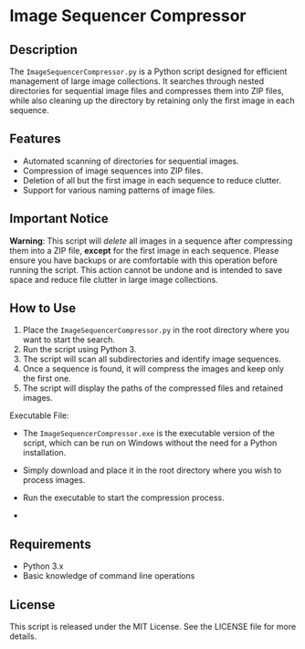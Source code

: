 # Image Sequencer Compressor

## Description
The `ImageSequencerCompressor.py` is a Python script designed for efficient management of large image collections. It searches through nested directories for sequential image files and compresses them into ZIP files, while also cleaning up the directory by retaining only the first image in each sequence.

## Features
- Automated scanning of directories for sequential images.
- Compression of image sequences into ZIP files.
- Deletion of all but the first image in each sequence to reduce clutter.
- Support for various naming patterns of image files.

## Important Notice
**Warning**: This script will *delete* all images in a sequence after compressing them into a ZIP file, **except** for the first image in each sequence. Please ensure you have backups or are comfortable with this operation before running the script. This action cannot be undone and is intended to save space and reduce file clutter in large image collections.

## How to Use
1. Place the `ImageSequencerCompressor.py` in the root directory where you want to start the search.
2. Run the script using Python 3.
3. The script will scan all subdirectories and identify image sequences.
4. Once a sequence is found, it will compress the images and keep only the first one.
5. The script will display the paths of the compressed files and retained images.

Executable File:
- The `ImageSequencerCompressor.exe` is the executable version of the script, which can be run on Windows without the need for a Python installation.
- Simply download and place it in the root directory where you wish to process images.
- Run the executable to start the compression process.

- 
## Requirements
- Python 3.x
- Basic knowledge of command line operations

## License
This script is released under the MIT License. See the LICENSE file for more details.

